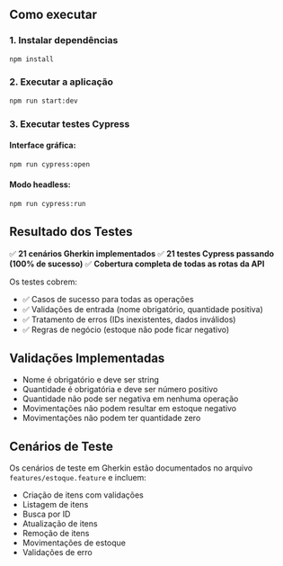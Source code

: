 ## Como executar

### 1. Instalar dependências
```bash
npm install
```

### 2. Executar a aplicação
```bash
npm run start:dev
```

### 3. Executar testes Cypress

#### Interface gráfica:
```bash
npm run cypress:open
```

#### Modo headless:
```bash
npm run cypress:run
```

## Resultado dos Testes

✅ **21 cenários Gherkin implementados**
✅ **21 testes Cypress passando (100% de sucesso)**
✅ **Cobertura completa de todas as rotas da API**

Os testes cobrem:
- ✅ Casos de sucesso para todas as operações
- ✅ Validações de entrada (nome obrigatório, quantidade positiva)
- ✅ Tratamento de erros (IDs inexistentes, dados inválidos)
- ✅ Regras de negócio (estoque não pode ficar negativo)

## Validações Implementadas

- Nome é obrigatório e deve ser string
- Quantidade é obrigatória e deve ser número positivo
- Quantidade não pode ser negativa em nenhuma operação
- Movimentações não podem resultar em estoque negativo
- Movimentações não podem ter quantidade zero

## Cenários de Teste

Os cenários de teste em Gherkin estão documentados no arquivo `features/estoque.feature` e incluem:

- Criação de itens com validações
- Listagem de itens
- Busca por ID
- Atualização de itens
- Remoção de itens
- Movimentações de estoque
- Validações de erro
